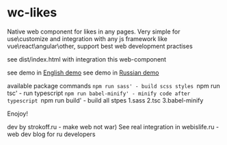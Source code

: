 # wc-likes
Native web component for likes in any pages. Very simple for use\customize and integration with any js framework like vue\react\angular\other, support best web development practises

see dist/index.html with integration this web-component

see demo in [English demo](https://webislife.ru/demo/wc-likes/)
see demo in [Russian demo](https://webislife.ru/demo/wc-likes/index-ru.html)

available package commands
`npm run sass' - build scss styles
`npm run tsc' - run typescript
`npm run babel-minify' - minify code after typescript
`npm run build' - build all stpes 1.sass 2.tsc 3.babel-minify

Enojoy!

dev by strokoff.ru - make web not war)
See real integration in webislife.ru - web dev blog for ru developers